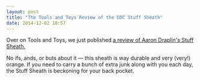 ```yaml
---
layout: post
title: "The Tools and Toys Review of the DDC Stuff Sheath"
date: 2014-12-02 10:57
---
```


Over on Tools and Toys, we just published [a review of Aaron Draplin's Stuff Sheath.](http://toolsandtoys.net/reviews/the-ddc-stuff-sheath/)

No ifs, ands, or buts about it — this sheath is way durable and very (very!) orange. If you need to carry a bunch of extra junk along with you each day, the Stuff Sheath is beckoning for your back pocket. 